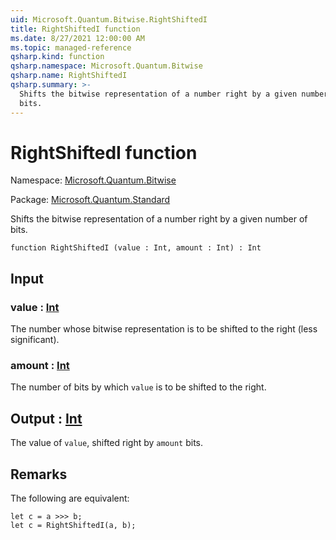 ```yaml
---
uid: Microsoft.Quantum.Bitwise.RightShiftedI
title: RightShiftedI function
ms.date: 8/27/2021 12:00:00 AM
ms.topic: managed-reference
qsharp.kind: function
qsharp.namespace: Microsoft.Quantum.Bitwise
qsharp.name: RightShiftedI
qsharp.summary: >-
  Shifts the bitwise representation of a number right by a given number of
  bits.
---
```


# RightShiftedI function

Namespace: [Microsoft.Quantum.Bitwise](xref:Microsoft.Quantum.Bitwise)

Package: [Microsoft.Quantum.Standard](https://nuget.org/packages/Microsoft.Quantum.Standard)


Shifts the bitwise representation of a number right by a given number ofbits.

```qsharp
function RightShiftedI (value : Int, amount : Int) : Int
```


## Input

### value : [Int](xref:microsoft.quantum.qsharp.valueliterals#int-literals)

The number whose bitwise representation is to be shifted to the right(less significant).


### amount : [Int](xref:microsoft.quantum.qsharp.valueliterals#int-literals)

The number of bits by which `value` is to be shifted to the right.



## Output : [Int](xref:microsoft.quantum.qsharp.valueliterals#int-literals)

The value of `value`, shifted right by `amount` bits.

## Remarks

The following are equivalent:```qsharplet c = a >>> b;let c = RightShiftedI(a, b);```